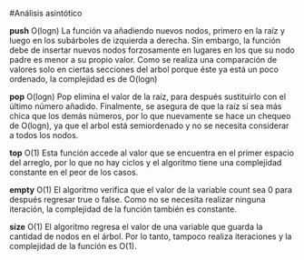 #Análisis asintótico

**push** O(logn)
La función va añadiendo nuevos nodos, primero en la raíz y luego en los subárboles de izquierda a derecha. Sin embargo, la función debe de insertar nuevos nodos forzosamente en lugares en los que su nodo padre es menor a su propio valor. Como se realiza una comparación de valores solo en ciertas secciones del arbol porque éste ya está un poco ordenado, la complejidad es de O(logn)

**pop** O(logn)
Pop elimina el valor de la raíz, para después sustituirlo con el último número añadido. Finalmente, se asegura de que la raíz sí sea más chica que los demás números, por lo que nuevamente se hace un chequeo de O(logn), ya que el arbol está semiordenado y no se necesita considerar a todos los nodos.

**top** O(1)
Esta función accede al valor que se encuentra en el primer espacio del arreglo, por lo que no hay ciclos y el algoritmo tiene una complejidad constante en el peor de los casos.

**empty** O(1)
El algoritmo verifica que el valor de la variable count sea 0 para después regresar true o false. Como no se necesita realizar ninguna iteración, la complejidad de la función también es constante.

**size** O(1)
El algoritmo regresa el valor de una variable que guarda la cantidad de nodos en el árbol. Por lo tanto, tampoco realiza iteraciones y la complejidad de la función es O(1).
